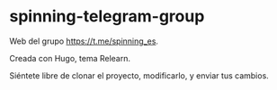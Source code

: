 # spinning-telegram-group

Web del grupo https://t.me/spinning_es.

Creada con Hugo, tema Relearn.

Siéntete libre de clonar el proyecto, modificarlo, y enviar tus cambios.
